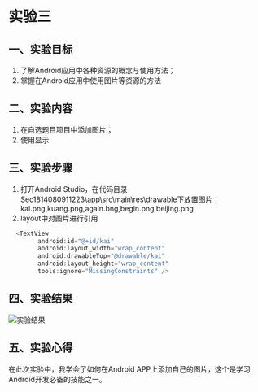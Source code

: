# 实验三

## 一、实验目标

1. 了解Android应用中各种资源的概念与使用方法；
2. 掌握在Android应用中使用图片等资源的方法

## 二、实验内容

1. 在自选题目项目中添加图片；
2. 使用显示

## 三、实验步骤
1. 打开Android Studio，在代码目录Sec1814080911223\app\src\main\res\drawable下放置图片：kai.png,kuang.png,again.bng,begin.png,beijing.png
2. layout中对图片进行引用
```java
  <TextView
        android:id="@+id/kai"
        android:layout_width="wrap_content"
        android:drawableTop="@drawable/kai"
        android:layout_height="wrap_content"
        tools:ignore="MissingConstraints" />
```

## 四、实验结果

![实验结果](https://github.com/1814080911223/android-labs-2020/blob/master/students/sec1814080911223/%E5%AE%9E%E9%AA%8C%E6%88%AA%E5%9B%BE/lab3%E6%88%AA%E5%9B%BE.PNG)

## 五、实验心得
  在此次实验中，我学会了如何在Android APP上添加自己的图片，这个是学习Android开发必备的技能之一。
